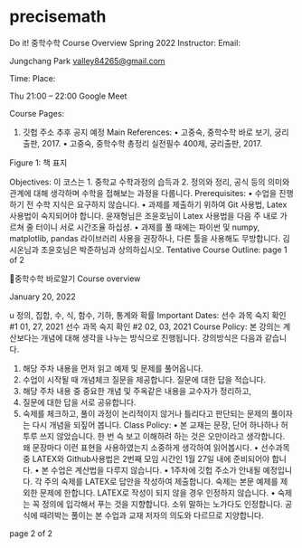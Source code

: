 # precisemath
Do it! 중학수학 Course Overview
Spring 2022
Instructor:
Email:

Jungchang Park
valley84265@gmail.com

Time:
Place:

Thu 21:00 – 22:00
Google Meet

Course Pages:
1. 깃헙 주소 추후 공지 예정
Main References:
• 고중숙, 중학수학 바로 보기, 궁리출판, 2017.
• 고중숙, 중학수학 총정리 실전필수 400제, 궁리출판, 2017.

Figure 1: 책 표지

Objectives: 이 코스는 1. 중학교 수학과정의 습득과 2. 정의와 정리, 공식 등의 의미와 관계에 대해 생각하며
수학을 접해보는 과정을 다룹니다.
Prerequisites:
• 수업을 진행하기 전 수학 지식은 요구하지 않습니다.
• 과제를 제출하기 위하여 Git 사용법, Latex 사용법이 숙지되어야 합니다. 윤재형님은 조윤호님이 Latex
사용법을 다음 주 내로 가르쳐 줄 터이니 서로 시간조율 하십셩.
• 과제를 풀 때에는 파이썬 및 numpy, matplotlib, pandas 라이브러리 사용을 권장하나, 다른 툴을 사용해도
무방합니다. 김시온님과 조윤호님은 박준하님과 상의하십시오.
Tentative Course Outline:
page 1 of 2

중학수학 바로알기 Course overview

January 20, 2022

u 정의, 집합, 수, 식, 함수, 기하, 통계와 확률
Important Dates:
선수 과목 숙지 확인 #1 01, 27, 2021
선수 과목 숙지 확인 #2 02, 03, 2021
Course Policy: 본 강의는 계산보다는 개념에 대해 생각을 나누는 방식으로 진행됩니다. 강의방식은 다음과
같습니다.
1. 해당 주차 내용을 먼저 읽고 예제 및 문제를 풀어옵니다.
2. 수업이 시작될 때 개념체크 질문을 제공합니다. 질문에 대한 답을 적습니다.
3. 해당 주차 내용 중 중요한 개념 및 주옥같은 내용을 교수자가 정리하고,
4. 질문에 대한 답을 서로 공유합니다.
5. 숙제를 체크하고, 풀이 과정이 논리적이지 않거나 틀리다고 판단되는 문제의 풀이자는 다시 개념을 되짚어
봅니다.
Class Policy:
• 본 교재는 문장, 단어 하나하나 허투루 쓰지 않았습니다. 한 번 슥 보고 이해하려 하는 것은 오만이라고
생각합니다. 왜 문장마다 이런 표현을 사용하였는지 소중하게 생각하여 읽어봅시다.
• 선수과목 중 LATEX와 Github사용법은 2번째 모임 시간인 1월 27일 내에 준비되어야 합니다.
• 본 수업은 계산법을 다루지 않습니다.
• 1주차에 깃헙 주소가 안내될 예정입니다. 각 주의 숙제를 LATEX로 답안을 작성하여 제출합니다. 숙제는
본문 예제를 제외한 문제에 한합니다. LATEX로 작성이 되지 않을 경우 인정하지 않습니다.
• 숙제는 꼭 정의에 입각해서 푸는 것을 지향합니다. 소위 말하는 노가다도 인정합니다. 공식에 때려박는
풀이는 본 수업과 교재 저자의 의도와 다르므로 지양합니다.

page 2 of 2


